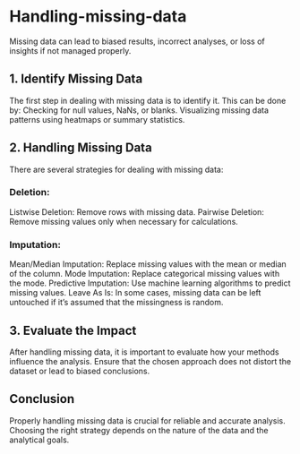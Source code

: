 # Handling-missing-data
 Missing data can lead to biased results, incorrect analyses, or loss of insights if not managed properly.

## 1. Identify Missing Data
The first step in dealing with missing data is to identify it.
This can be done by: Checking for null values, NaNs, or blanks.
Visualizing missing data patterns using heatmaps or summary statistics.

## 2. Handling Missing Data
There are several strategies for dealing with missing data:
### Deletion:
Listwise Deletion: Remove rows with missing data.
Pairwise Deletion: Remove missing values only when necessary for calculations.
### Imputation:
Mean/Median Imputation: Replace missing values with the mean or median of the column.
Mode Imputation: Replace categorical missing values with the mode.
Predictive Imputation: Use machine learning algorithms to predict missing values.
Leave As Is: In some cases, missing data can be left untouched if it’s assumed that the missingness is random.

## 3. Evaluate the Impact
After handling missing data, it is important to evaluate how your methods influence the analysis. Ensure that the chosen approach does not distort the dataset or lead to biased conclusions.

## Conclusion
Properly handling missing data is crucial for reliable and accurate analysis. Choosing the right strategy depends on the nature of the data and the analytical goals.



